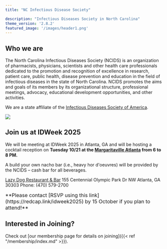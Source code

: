 ```yaml
---
title: "NC Infectious Disease Society"

description: "Infectious Diseases Society in North Carolina"
theme_version: '2.8.2'
featured_image: '/images/header1.png'
---
```


## Who we are

The North Carolina Infectious Diseases Society (NCIDS) is an organization of pharmacists, physicians, scientists and other health care professionals dedicated to the promotion and recognition of excellence in research, patient care, public health, disease prevention and education in the field of infectious diseases in the state of North Carolina. NCIDS promotes the aims and goals of its members by its organizational structure, professional meetings, advocacy, educational development opportunities, and other activities.

We are a state affiliate of the [Infectious Diseases Society of America](https://www.idsociety.org/).

![]("/images/IDSA_Affiliate_Logo_Blue_Transparent.png")

## Join us at IDWeek  2025

We will be meeting at IDWeek 2025 in Atlanta, GA and will be hosting a cocktail reception on **Tuesday 10/21 at the [Margaritaville Atlanta](https://www.margaritavilleatlanta.com) from 6 to 8 PM.**

A build your own nacho bar (i.e., heavy hor d'oeuvres) will be provided by the NCIDS – cash bar for all beverages.

[Lazy Dog Restaurant & Bar](https://www.lazydogrestaurants.com/locations/la-live-ca)
155 Centennial Olympic Park Dr NW
Atlanta, GA 30303
Phone: (470) 579-2700

<div style="font-size: 1.15em;">
**Please contact [RSVP using this link](https://redcap.link/idweek2025) by 15 October if you plan to attend!**

</div>

## Interested in Joining?

Check out [our membership page for details on joining]({{< ref "/membership/index.md" >}}).
